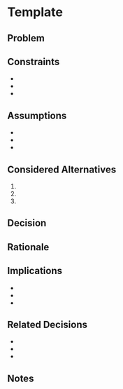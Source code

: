 # Template

## Problem

## Constraints

-
-
-

## Assumptions

-
-
-

## Considered Alternatives

1.
2.
3.

## Decision

## Rationale

## Implications

-
-
-

## Related Decisions

- []()
- []()
- []()

## Notes
